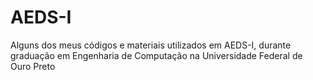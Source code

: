 # AEDS-I
Alguns dos meus códigos e materiais utilizados em AEDS-I, durante graduação em Engenharia de Computação na Universidade Federal de Ouro Preto
